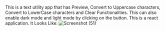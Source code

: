 This is a text utility app that has Preview, Convert to Uppercase characters, Convert to LowerCase characters and Clear Functionalities. This can also enable dark mode and light mode by clicking on the button. This is a react application.
It Looks Like:
![Screenshot (51)](https://github.com/MansiSinghP/second-app/assets/72659754/30631241-db0e-446a-a9d7-c9680cce6b2f)
